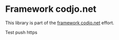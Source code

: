 Framework codjo.net
===================

This library is part of the [framework codjo.net](http://codjo.net) effort.

Test push https